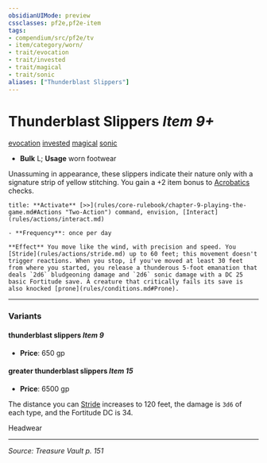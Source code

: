 ```yaml
---
obsidianUIMode: preview
cssclasses: pf2e,pf2e-item
tags:
- compendium/src/pf2e/tv
- item/category/worn/
- trait/evocation
- trait/invested
- trait/magical
- trait/sonic
aliases: ["Thunderblast Slippers"]
---
```

# Thunderblast Slippers *Item 9+*  
[evocation](rules/traits/evocation.md "Evocation School Trait")  [invested](rules/traits/invested.md "Invested Item Trait")  [magical](rules/traits/magical.md "Magical Item Trait")  [sonic](rules/traits/sonic.md "Sonic Energy & Element Trait")  

- **Bulk** L; **Usage** worn footwear

Unassuming in appearance, these slippers indicate their nature only with a signature strip of yellow stitching. You gain a +2 item bonus to [Acrobatics](compendium/skills.md#Acrobatics) checks.

```ad-embed-ability
title: **Activate** [>>](rules/core-rulebook/chapter-9-playing-the-game.md#Actions "Two-Action") command, envision, [Interact](rules/actions/interact.md)

- **Frequency**: once per day

**Effect** You move like the wind, with precision and speed. You [Stride](rules/actions/stride.md) up to 60 feet; this movement doesn't trigger reactions. When you stop, if you've moved at least 30 feet from where you started, you release a thunderous 5-foot emanation that deals `2d6` bludgeoning damage and `2d6` sonic damage with a DC 25 basic Fortitude save. A creature that critically fails its save is also knocked [prone](rules/conditions.md#Prone).
```

---

### Variants

#### thunderblast slippers *Item 9*

- **Price**: 650 gp

#### greater thunderblast slippers *Item 15*

- **Price**: 6500 gp

The distance you can [Stride](rules/actions/stride.md) increases to 120 feet, the damage is `3d6` of each type, and the Fortitude DC is 34.

Headwear

---
*Source: Treasure Vault p. 151*